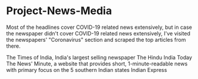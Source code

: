 # Project-News-Media

Most of the headlines cover COVID-19 related news extensively, but in case the newspaper didn't cover COVID-19 related news extensively, I've visited the newspapers' "Coronavirus" section and scraped the top articles from there.

The Times of India, India's largest selling newspaper
The Hindu
India Today
The News' Minute, a website that provides short, 1-minute-readable news with primary focus on the 5 southern Indian states
Indian Express
